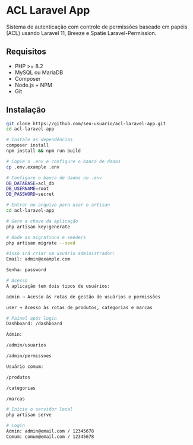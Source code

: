 # ACL Laravel App

Sistema de autenticação com controle de permissões baseado em papéis (ACL) usando Laravel 11, Breeze e Spatie Laravel-Permission.

## Requisitos

- PHP >= 8.2
- MySQL ou MariaDB
- Composer
- Node.js + NPM
- Git

## Instalação

```bash
git clone https://github.com/seu-usuario/acl-laravel-app.git
cd acl-laravel-app

# Instale as dependências
composer install
npm install && npm run build

# Copie o .env e configure o banco de dados
cp .env.example .env

# Configure o banco de dados no .env
DB_DATABASE=acl_db
DB_USERNAME=root
DB_PASSWORD=secret

# Entrar no arquivo para usar o artisan
cd acl-laravel-app

# Gere a chave da aplicação
php artisan key:generate

# Rode as migrations e seeders
php artisan migrate --seed

#Isso irá criar um usuário administrador:
Email: admin@example.com

Senha: password

# Acesso
A aplicação tem dois tipos de usuários:

admin → Acesso às rotas de gestão de usuários e permissões

user → Acesso às rotas de produtos, categorias e marcas

# Painel após login
Dashboard: /dashboard

Admin:

/admin/usuarios

/admin/permissoes

Usuário comum:

/produtos

/categorias

/marcas

# Inicie o servidor local
php artisan serve

# Login
Admin: admin@email.com / 12345678
Comum: comum@email.com / 12345678

